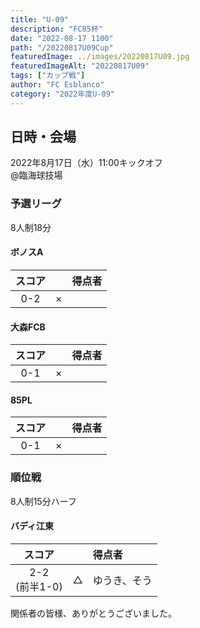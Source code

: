 ```yaml
---
title: "U-09"
description: "FC85杯"
date: "2022-08-17 1100"
path: "/20220817U09Cup"
featuredImage: ../images/20220817U09.jpg
featuredImageAlt: "20220817U09"
tags: ["カップ戦"]
author: "FC Esblanco"
category: "2022年度U-09"
---
```


## 日時・会場

2022年8月17日（水）11:00キックオフ<br>
@臨海球技場

### 予選リーグ

8人制18分  

#### ボノスA

| スコア |   | 得点者  |
|:------:|:-:|:--------|
| 0-2 | × | |


#### 大森FCB

| スコア |   | 得点者  |
|:------:|:-:|:--------|
| 0-1 | × ||

#### 85PL

| スコア |   | 得点者  |
|:------:|:-:|:--------|
| 0-1| × ||


### 順位戦

8人制15分ハーフ  

#### バディ江東

| スコア |   | 得点者  |
|:------:|:-:|:--------|
| 2-2<br/>(前半1-0) | △ |ゆうき、そう|

関係者の皆様、ありがとうございました。